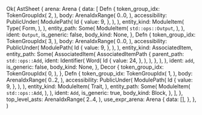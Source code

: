 Ok(
    AstSheet {
        arena: Arena {
            data: [
                Defn {
                    token_group_idx: TokenGroupIdx(
                        2,
                    ),
                    body: ArenaIdxRange(
                        0..0,
                    ),
                    accessibility: PublicUnder(
                        ModulePath(
                            Id {
                                value: 9,
                            },
                        ),
                    ),
                    entity_kind: ModuleItem(
                        Type(
                            Form,
                        ),
                    ),
                    entity_path: Some(
                        ModuleItem(
                            `std::ops::Output`,
                        ),
                    ),
                    ident: `Output`,
                    is_generic: false,
                    body_kind: None,
                },
                Defn {
                    token_group_idx: TokenGroupIdx(
                        3,
                    ),
                    body: ArenaIdxRange(
                        0..0,
                    ),
                    accessibility: PublicUnder(
                        ModulePath(
                            Id {
                                value: 9,
                            },
                        ),
                    ),
                    entity_kind: AssociatedItem,
                    entity_path: Some(
                        AssociatedItem(
                            AssociatedItemPath {
                                parent_path: `std::ops::Add`,
                                ident: Identifier(
                                    Word(
                                        Id {
                                            value: 24,
                                        },
                                    ),
                                ),
                            },
                        ),
                    ),
                    ident: `add`,
                    is_generic: false,
                    body_kind: None,
                },
                Decor {
                    token_group_idx: TokenGroupIdx(
                        0,
                    ),
                },
                Defn {
                    token_group_idx: TokenGroupIdx(
                        1,
                    ),
                    body: ArenaIdxRange(
                        0..2,
                    ),
                    accessibility: PublicUnder(
                        ModulePath(
                            Id {
                                value: 9,
                            },
                        ),
                    ),
                    entity_kind: ModuleItem(
                        Trait,
                    ),
                    entity_path: Some(
                        ModuleItem(
                            `std::ops::Add`,
                        ),
                    ),
                    ident: `Add`,
                    is_generic: true,
                    body_kind: Block,
                },
            ],
        },
        top_level_asts: ArenaIdxRange(
            2..4,
        ),
        use_expr_arena: Arena {
            data: [],
        },
    },
)